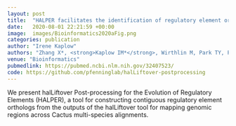 ```yaml
---
layout: post
title:  "HALPER facilitates the identification of regulatory element orthologs across species."
date:   2020-08-01 22:21:59 +00:00
image:  images/Bioinformatics2020aFig.png
categories: publication
author: "Irene Kaplow"
authors: "Zhang X*, <strong>Kaplow IM*</strong>, Wirthlin M, Park TY, Pfenning AR"
venue: "Bioinformatics"
pubmedlink: https://pubmed.ncbi.nlm.nih.gov/32407523/
code: https://github.com/pfenninglab/halLiftover-postprocessing
---
```

We present halLiftover Post-processing for the Evolution of Regulatory Elements (HALPER), a tool for constructing contiguous regulatory element orthologs from the outputs of the halLiftover tool for mapping genomic regions across Cactus multi-species alignments.
